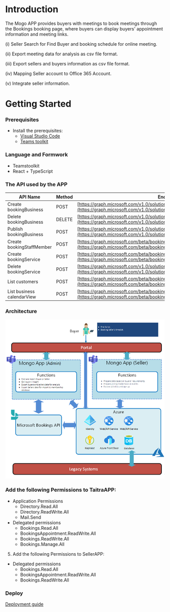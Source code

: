 # Introduction

The Mogo APP provides buyers with meetings to book meetings through the Bookings booking page, where buyers can display buyers' appointment information and meeting links.

(i)	Seller Search for Find Buyer and booking schedule for online meeting. 

(ii)	Export meeting data for analysis as csv file format.

(iii)	Export sellers and buyers information as csv file format.

(iv)	Mapping Seller account to Office 365 Account.

(v)	Integrate seller information.

# Getting Started

### Prerequisites
  * Install the prerequisites:
    * [Visual Studio Code](https://code.visualstudio.com/)
    * [Teams toolkit](https://marketplace.visualstudio.com/items?itemName=TeamsDevApp.ms-teams-vscode-extension)

### Language and Formwork
  * Teamstoolkit
  * React + TypeScript
  
### The API used by the APP
API Name | Method | Endpoint
--- | --- | --- 
Create bookingBusiness | POST | [https://graph.microsoft.com/v1.0/solutions/bookingBusinesses](https://graph.microsoft.com/v1.0/solutions/bookingBusinesses)
Delete bookingBusiness | DELETE | [https://graph.microsoft.com/v1.0/solutions/bookingBusinesses/{bookingsID}](https://graph.microsoft.com/v1.0/solutions/bookingBusinesses)
Publish bookingBusiness | POST | [https://graph.microsoft.com/v1.0/solutions/bookingBusinesses/{bookingsID}/publish](https://graph.microsoft.com/v1.0/solutions/bookingBusinesses/{bookingsID}/publish)
Create bookingStaffMember | POST | [https://graph.microsoft.com/beta/bookingBusinesses/{bookingsID}/staffMembers](https://graph.microsoft.com/beta/bookingBusinesses/{bookingsID}/staffMembers)
Create bookingService | POST | [https://graph.microsoft.com/beta/bookingBusinesses/{bookingsID}/calendarView](https://graph.microsoft.com/beta/bookingBusinesses/{bookingsID}/calendarView)
Delete bookingService | POST | [https://graph.microsoft.com/v1.0/solutions/bookingBusinesses/{bookingsID}/publish](https://graph.microsoft.com/v1.0/solutions/bookingBusinesses/{bookingsID}/publish)
List customers | POST | [https://graph.microsoft.com/beta/bookingBusinesses/{bookingsID}/staffMembers](https://graph.microsoft.com/beta/bookingBusinesses/{bookingsID}/staffMembers)
List business calendarView | POST | [https://graph.microsoft.com/beta/bookingBusinesses/{bookingsID}/calendarView](https://graph.microsoft.com/beta/bookingBusinesses/{bookingsID}/calendarView)

### Architecture
![Architecture](https://github.com/benliao18/Mongo-App/blob/main/Wiki/images/Architecture.png)

### Add the following Permissions to TaitraAPP:

  * Application Permissions
    * Directory.Read.All
    * Directory.ReadWrite.All
    * Mail.Send
  * Delegated permissions
    * Bookings.Read.All
    * BookingsAppointment.ReadWrite.All
    * Bookings.ReadWrite.All
	* Bookings.Manage.All
	
5. Add the following Permissions to SellerAPP:

  * Delegated permissions
    * Bookings.Read.All
    * BookingsAppointment.ReadWrite.All
    * Bookings.ReadWrite.All

### Deploy
[Deployment guide](https://github.com/benliao18/Mongo-App/blob/main/Wiki/DeploymentGuide.md)
